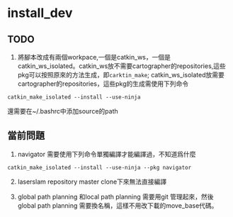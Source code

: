 # install_dev
## TODO
1. 將腳本改成有兩個workpace,一個是catkin_ws，一個是catkin_ws_isolated。catkin_ws放不需要cartographer的repositories,這些pkg可以按照原來的方法生成，即```carktin_make```; catkin_ws_isolated放需要cartographer的repositories，這些pkg的生成需使用下列命令
```
catkin_make_isolated --install --use-ninja
```
還需要在~/.bashrc中添加source的path

## 當前問題
1. navigator 需要使用下列命令單獨編譯才能編譯過，不知道爲什麼
```
catkin_make_isolated --install --use-ninja --pkg navigator
```
2. laserslam repository master clone下來無法直接編譯

3. global path planning 和local path planning 需要用git 管理起來，然後global path planning 需要換名稱，這樣不用改下載的move_base代碼。


